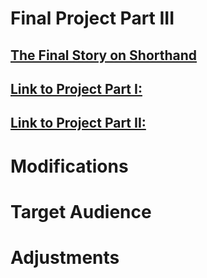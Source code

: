# Final Project Part III

## [The Final Story on Shorthand](https://carnegiemellon.shorthandstories.com/influencer-marketing-analysis/index.html)
## [Link to Project Part I:](/final_project_part_one.md)
## [Link to Project Part II:](/final_project_part_two.md)

# Modifications

# Target Audience

# Adjustments

